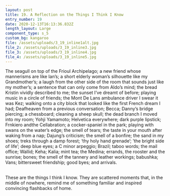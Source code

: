 ```yaml
---
layout: post
title: 19. A Reflection on the Things I Think I Know
entry_number: 19
date: 2020-12-13T16:13:36.832Z
length_layout: Large
component_type: s_5
custom_bg: kangaroo
file: /assets/uploads/3_19_inline1alt.jpg
file_2: /assets/uploads/3_19_inline3.jpg
file_3: /assets/uploads/3_19_inline4.jpg
file_4: /assets/uploads/3_19_inline5.jpg
---
```

<a class="E19_I1">The seagull on top of the Frioul Archipelago</a>; a new friend whose mannerisms are like Ian’s; a short elderly woman’s silhouette like my Grandmother’s; a laugh from the other side of the room that sounds just like my mother’s; a sentence that can only come from Aldo’s mind; the bread Kristin vividly described to me; the sunset I’ve dreamt of before; playing music in a circle of friends; the Mont De Lans ambulance driver I swear it was Kez; walking onto a city block that looked like the first French dream I had; Deafheaven from a previous conversation; Becca; Danny’s bridge piercing; a chessboard; <a class="E19_I3">cleaning a sheep skull</a>; the dead branch I moved into my room; Yohji Yamamoto; Helvetica everywhere; <a class="E19_I4">dark purple lipstick</a>; Frnkiero andthe Cellabration; a cocker-spaniel in the park; playing with swans on the water’s edge; the smell of tears; the taste in your mouth after waking from a nap; Dajung’s criticism; the smell of a bonfire; the sand in my shoes; treks through a damp forest; ‘thy holy hand grenade’; ’the bright side of life’; deep blue eyes; a C minor arpeggio; Brazil; taboo words; the mail office; Wallid; Keha; Kalia; mint tea; the Medina; <a class="E19_I5">errands</a>, the rooster and the sunrise; bones; the smell of the tannery and leather workings; babushka; Vans; bittersweet friendship; good byes; and arrivals. 

\
These are the things I think I know. They are scattered moments that, in the middle of nowhere, remind me of something familiar and inspired convincing flashbacks of home.
